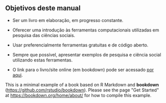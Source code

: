 ## Objetivos deste manual 
- Ser um livro em elaboração, em progresso constante.
- Oferecer uma introdução às ferramentas computacionais utilizadas em pesquisa das ciências sociais.
- Usar preferencialmente ferramentas gratuitas e de código aberto.
- Sempre que possível, apresentar exemplos de pesquisa e ciência social utilizando estas ferramentas.

- O link para o livro/site online (em bookdown) pode ser acessado [por aqui](https://soaresalisson.github.io/analisetextual/).

This is a minimal example of a book based on R Markdown and **bookdown** (https://github.com/rstudio/bookdown). Please see the page "Get Started" at https://bookdown.org/home/about/ for how to compile this example.
